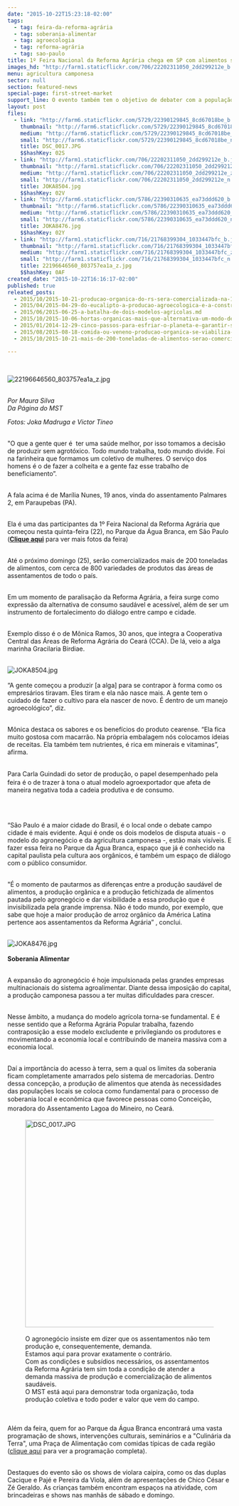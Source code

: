 ```yaml
---
date: "2015-10-22T15:23:18-02:00"
tags:
  - tag: feira-da-reforma-agrária
  - tag: soberania-alimentar
  - tag: agroecologia
  - tag: reforma-agrária
  - tag: sao-paulo
title: 1º Feira Nacional da Reforma Agrária chega em SP com alimentos saudáveis a preços acessíveis
images_hd: "http://farm1.staticflickr.com/706/22202311050_2dd299212e_b.jpg"
menu: agricultura camponesa
sector: null
section: featured-news
special-page: first-street-market
support_line: O evento também tem o objetivo de debater com a população as diferenças entre a produção saudável de alimentos e a produção industrial padronizada pelo agronegócio.
layout: post
files:
  - link: "http://farm6.staticflickr.com/5729/22390129845_8cd67018be_b.jpg"
    thumbnail: "http://farm6.staticflickr.com/5729/22390129845_8cd67018be_t.jpg"
    medium: "http://farm6.staticflickr.com/5729/22390129845_8cd67018be_z.jpg"
    small: "http://farm6.staticflickr.com/5729/22390129845_8cd67018be_n.jpg"
    title: DSC_0017.JPG
    $$hashKey: 02S
  - link: "http://farm1.staticflickr.com/706/22202311050_2dd299212e_b.jpg"
    thumbnail: "http://farm1.staticflickr.com/706/22202311050_2dd299212e_t.jpg"
    medium: "http://farm1.staticflickr.com/706/22202311050_2dd299212e_z.jpg"
    small: "http://farm1.staticflickr.com/706/22202311050_2dd299212e_n.jpg"
    title: JOKA8504.jpg
    $$hashKey: 02V
  - link: "http://farm6.staticflickr.com/5786/22390310635_ea73ddd620_b.jpg"
    thumbnail: "http://farm6.staticflickr.com/5786/22390310635_ea73ddd620_t.jpg"
    medium: "http://farm6.staticflickr.com/5786/22390310635_ea73ddd620_z.jpg"
    small: "http://farm6.staticflickr.com/5786/22390310635_ea73ddd620_n.jpg"
    title: JOKA8476.jpg
    $$hashKey: 02Y
  - link: "http://farm1.staticflickr.com/716/21768399304_1033447bfc_b.jpg"
    thumbnail: "http://farm1.staticflickr.com/716/21768399304_1033447bfc_t.jpg"
    medium: "http://farm1.staticflickr.com/716/21768399304_1033447bfc_z.jpg"
    small: "http://farm1.staticflickr.com/716/21768399304_1033447bfc_n.jpg"
    title: 22196646560_803757ea1a_z.jpg
    $$hashKey: 0AF
created_date: "2015-10-22T16:16:17-02:00"
published: true
releated_posts:
  - 2015/10/2015-10-21-producao-organica-do-rs-sera-comercializada-na-1a-feira-nacional-da-reforma-agraria-em-sp.md
  - 2015/04/2015-04-29-do-eucalipto-a-producao-agroecologica-e-a-construcao-da-escola-popular.md
  - 2015/06/2015-06-25-a-batalha-de-dois-modelos-agricolas.md
  - 2015/10/2015-10-06-hortas-organicas-mais-que-alternativa-um-modo-de-vida-de-assentadas-da-reforma-agraria-no-rs.md
  - 2015/01/2014-12-29-cinco-passos-para-esfriar-o-planeta-e-garantir-soberania-alimentar.md
  - 2015/08/2015-08-18-comida-ou-veneno-producao-organica-se-viabiliza-como-garantia-de-seguranca-alimentar.md
  - 2015/10/2015-10-21-mais-de-200-toneladas-de-alimentos-serao-comercializados-na-1o-feira-nacional-da-reforma-agraria.md

---
```

<p class="p1">&nbsp;</p>

<p class="p1"><img alt="22196646560_803757ea1a_z.jpg" src="http://farm1.staticflickr.com/716/21768399304_1033447bfc_b.jpg" /></p>

<p class="p1"><br />
<em>Por Maura Silva<br />
Da P&aacute;gina do MST</em></p>

<p><em>Fotos: Joka Madruga e Victor Tineo</em></p>

<p><br />
&quot;O que a gente quer &eacute;&nbsp;&nbsp;ter uma sa&uacute;de melhor, por isso&nbsp;tomamos a decis&atilde;o de produzir sem agrot&oacute;xico.&nbsp;Todo mundo trabalha, todo mundo divide. Foi na farinheira&nbsp;que&nbsp;formamos um coletivo de mulheres. O servi&ccedil;o dos homens &eacute; o de fazer a colheita&nbsp;e a gente faz esse trabalho de beneficiamento&rdquo;.</p>

<p><br />
A fala acima&nbsp;&eacute; de Mar&iacute;lia Nunes, 19 anos, vinda do assentamento Palmares 2,&nbsp;em Paraupebas (PA).&nbsp;</p>

<p><br />
Ela &eacute; uma das participantes da&nbsp;1&ordm; Feira Nacional da Reforma Agr&aacute;ria que come&ccedil;ou nesta quinta-feira (22), no Parque da &Aacute;gua Branca, em&nbsp;S&atilde;o Paulo (<strong><a href="https://www.flickr.com/photos/mstoficial" target="_blank">Clique aqui</a></strong> para ver mais fotos da feira)</p>

<p><br />
At&eacute; o pr&oacute;ximo domingo (25), ser&atilde;o comercializados mais de 200 toneladas de alimentos, com cerca de 800 variedades de produtos das &aacute;reas de assentamentos de todo o pa&iacute;s.&nbsp;</p>

<p><br />
Em um momento de paralisa&ccedil;&atilde;o da Reforma Agr&aacute;ria, a feira surge como express&atilde;o da alternativa de consumo saud&aacute;vel e acess&iacute;vel, al&eacute;m de ser um instrumento de fortalecimento do di&aacute;logo entre campo e cidade.</p>

<p><br />
Exemplo disso &eacute; o de&nbsp;M&ocirc;nica Ramos, 30 anos, que integra a Cooperativa Central das &Aacute;reas de Reforma Agr&aacute;ria do Cear&aacute; (CCA). De l&aacute;, veio a alga marinha Gracilaria Birdiae.<br />
&nbsp;</p>

<p><img alt="JOKA8504.jpg" src="http://farm1.staticflickr.com/706/22202311050_2dd299212e_b.jpg" /><br />
<br />
&ldquo;A gente come&ccedil;ou a produzir [a alga] para se contrapor &agrave; forma como os empres&aacute;rios tiravam. Eles tiram e ela n&atilde;o nasce mais. A gente tem o cuidado de fazer o cultivo para ela nascer de novo. &Eacute; dentro de um manejo agroecol&oacute;gico&rdquo;, diz.</p>

<p><br />
M&ocirc;nica&nbsp;destaca os sabores e os benef&iacute;cios do produto cearense. &ldquo;Ela fica muito gostosa com macarr&atilde;o. Na pr&oacute;pria embalagem&nbsp;n&oacute;s colocamos ideias de receitas. Ela tamb&eacute;m tem nutrientes, &eacute; rica em minerais e vitaminas&rdquo;, afirma.</p>

<p><br />
<span class="s3" style="line-height: 20.8px;">Para Carla Guindadi do setor de produ&ccedil;&atilde;o</span>, o papel desempenhado pela feira &eacute; o de&nbsp;trazer &agrave;&nbsp;tona o atual modelo agroexportador que afeta de maneira negativa toda a cadeia produtiva e de consumo.&nbsp;</p>

<p class="p1">&nbsp;</p>

<p class="p1"><br />
&ldquo;S&atilde;o Paulo &eacute; a maior cidade do Brasil, &eacute; o local onde o debate campo cidade &eacute; mais evidente. Aqui &eacute; onde os dois modelos de disputa atuais - o modelo do agroneg&oacute;cio e da agricultura camponesa -, est&atilde;o mais vis&iacute;veis. E fazer essa feira no Parque da &Aacute;gua Branca, espa&ccedil;o que j&aacute; &eacute; conhecido na capital paulista pela cultura aos org&acirc;nicos, &eacute; tamb&eacute;m um espa&ccedil;o de di&aacute;logo com o p&uacute;blico consumidor.</p>

<p class="p1"><br />
&quot;&Eacute; o momento de pautarmos as diferen&ccedil;as entre a produ&ccedil;&atilde;o saud&aacute;vel de alimentos, a produ&ccedil;&atilde;o org&acirc;nica e a produ&ccedil;&atilde;o fetichizada de alimentos pautada pelo agroneg&oacute;cio e&nbsp;dar visibilidade a essa produ&ccedil;&atilde;o que &eacute; invisibilizada pela grande imprensa. N&atilde;o &eacute; todo mundo, por exemplo, que sabe que hoje a maior produ&ccedil;&atilde;o de arroz org&acirc;nico da Am&eacute;rica Latina pertence aos assentamentos da Reforma Agr&aacute;ria&rdquo; , conclui.<br />
&nbsp;</p>

<p class="p1"><img alt="JOKA8476.jpg" src="http://farm6.staticflickr.com/5786/22390310635_ea73ddd620_b.jpg" /><br />
<br />
<strong><span class="s1">Soberania Alimentar&nbsp;</span></strong></p>

<p class="p1"><br />
<span class="s1">A expans&atilde;o do agroneg&oacute;cio &eacute; hoje impulsionada pelas grandes empresas multinacionais do sistema agroalimentar. Diante dessa imposi&ccedil;&atilde;o do capital, a produ&ccedil;&atilde;o camponesa passou a ter muitas dificuldades para crescer. </span></p>

<p class="p1"><br />
<span class="s1">Nesse &acirc;mbito, a mudan&ccedil;a do modelo agr&iacute;cola torna-se fundamental. E</span> &eacute; nesse sentido que a Reforma Agr&aacute;ria Popular trabalha, <span class="s1">fazendo contraposi&ccedil;&atilde;o a esse modelo excludente e privilegiando os produtores e movimentando a economia local e contribuindo de maneira massiva com a economia local.&nbsp;&nbsp;</span></p>

<p class="p1"><br />
<span class="s1">Da&iacute; a import&acirc;ncia do acesso &agrave; terra, sem a qual os limites da soberania ficam completamente amarrados pelo sistema de mercadorias. Dentro dessa concep&ccedil;&atilde;o, a produ&ccedil;&atilde;o de alimentos que atenda &agrave;s necessidades das popula&ccedil;&otilde;es locais se coloca como fundamental para o processo de soberania local e econ&ocirc;mica que favorece pessoas como Concei</span><span style="line-height: 20.8px;">&ccedil;&atilde;o, moradora do&nbsp;</span>Assentamento Lagoa do Mineiro, no Cear&aacute;.</p>

<figure class="image"><img alt="DSC_0017.JPG" height="466" src="http://farm6.staticflickr.com/5729/22390129845_8cd67018be_b.jpg" width="700" />
<figcaption><br />
O agroneg&oacute;cio insiste em dizer que os assentamentos n&atilde;o tem produ&ccedil;&atilde;o e, consequentemente, demanda.<br />
Estamos aqui para provar exatamente o contr&aacute;rio.<br />
Com as condi&ccedil;&otilde;es e subs&iacute;dios necess&aacute;rios, os assentamentos da Reforma Agr&aacute;ria tem sim toda a condi&ccedil;&atilde;o de atender a demanda massiva de produ&ccedil;&atilde;o e comercializa&ccedil;&atilde;o de alimentos saud&aacute;veis.<br />
O MST est&aacute; aqui para demonstrar toda organiza&ccedil;&atilde;o, toda produ&ccedil;&atilde;o coletiva e todo poder e valor que vem do campo.&nbsp;<br />
&nbsp;</figcaption>
</figure>

<p class="p5"><br />
<span class="s1">Al&eacute;m da feira, quem for ao Parque da &Aacute;gua Branca encontrar&aacute; uma vasta programa&ccedil;&atilde;o de shows, interven&ccedil;&otilde;es culturais, semin&aacute;rios e a &quot;Culin&aacute;ria da Terra&quot;, uma Pra&ccedil;a de Alimenta&ccedil;&atilde;o com comidas t&iacute;picas de cada regi&atilde;o (<a href="http://www.mst.org.br/feira-reforma-agraria/"><span class="s4">clique aqui</span></a> para ver a programa&ccedil;&atilde;o completa).</span></p>

<p class="p6"><br />
<span class="s1">Destaques do evento s&atilde;o os shows de violara caipira, como os das duplas Cacique e Paj&eacute; e Pereira da Viola, al&eacute;m de apresenta&ccedil;&otilde;es de Chico C&eacute;sar e Z&eacute; Geraldo. As crian&ccedil;as tamb&eacute;m encontram espa&ccedil;os na atividade, com brincadeiras e shows nas manh&atilde;s de s&aacute;bado e domingo.</span></p>
